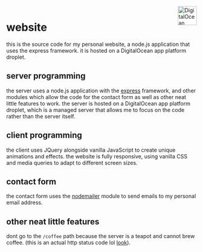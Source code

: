<a href="https://www.digitalocean.com/?refcode=90de6c625064&utm_campaign=Referral_Invite&utm_medium=Referral_Program&utm_source=badge">
    <img src="https://web-platforms.sfo2.cdn.digitaloceanspaces.com/WWW/Badge%201.svg" alt="DigitalOcean Referral Badge" align="right" height="50"/>
</a>

# website

this is the source code for my personal website, a node.js application that uses the express framework. it is hosted on a DigitalOcean app platform droplet.

## server programming

the server uses a node.js application with the [express](https://expressjs.com/) framework, and other modules which allow the code for the contact form as well as other neat little features to work. the server is hosted on a DigitalOcean app platform droplet, which is a managed server that allows me to focus on the code rather than the server itself.

## client programming

the client uses JQuery alongside vanilla JavaScript to create unique animations and effects. the website is fully responsive, using vanilla CSS and media queries to adapt to different screen sizes.

## contact form

the contact form uses the [nodemailer](https://nodemailer.com/about/) module to send emails to my personal email address. 

## other neat little features

dont go to the `/coffee` path because the server is a teapot and cannot brew coffee. (this is an actual http status code lol [look](https://developer.mozilla.org/en-US/docs/Web/HTTP/Status/418)).